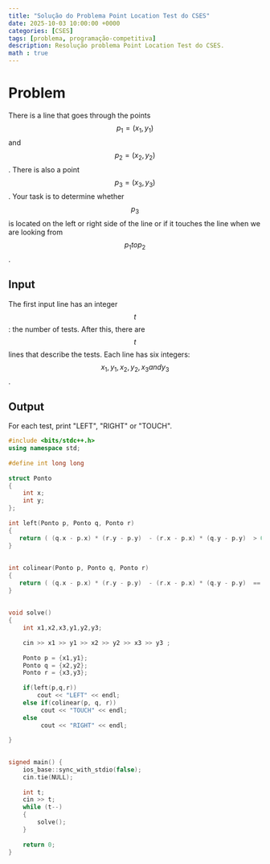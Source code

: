 ```yaml
---
title: "Solução do Problema Point Location Test do CSES"
date: 2025-10-03 10:00:00 +0000
categories: [CSES]
tags: [problema, programação-competitiva]
description: Resolução problema Point Location Test do CSES.
math : true
---
```

# Problem
There is a line that goes through the points $$p_1=(x_1,y_1)$$ and $$p_2=(x_2,y_2)$$. There is also a point $$p_3=(x_3,y_3)$$.
Your task is to determine whether $$p_3$$ is located on the left or right side of the line or if it touches the line when we are looking from $$p_1 to p_2$$.

## Input
The first input line has an integer $$t$$: the number of tests.
After this, there are $$t$$ lines that describe the tests. Each line has six integers: $$x_1, y_1, x_2, y_2, x_3 and y_3 $$.
## Output
For each test, print "LEFT", "RIGHT" or "TOUCH".

```c++
#include <bits/stdc++.h>
using namespace std;
 
#define int long long
  
struct Ponto
{
    int x;
    int y;
};
  
int left(Ponto p, Ponto q, Ponto r)
{
   return ( (q.x - p.x) * (r.y - p.y)  - (r.x - p.x) * (q.y - p.y)  > 0 ); 
}
 
 
int colinear(Ponto p, Ponto q, Ponto r)
{
   return ( (q.x - p.x) * (r.y - p.y)  - (r.x - p.x) * (q.y - p.y)  == 0 ); 
}
 
 
void solve()
{
    int x1,x2,x3,y1,y2,y3;
 
    cin >> x1 >> y1 >> x2 >> y2 >> x3 >> y3 ;
 
    Ponto p = {x1,y1};
    Ponto q = {x2,y2};
    Ponto r = {x3,y3};
 
    if(left(p,q,r))
        cout << "LEFT" << endl; 
    else if(colinear(p, q, r))
         cout << "TOUCH" << endl; 
    else
         cout << "RIGHT" << endl; 
         
}

 
signed main() {
    ios_base::sync_with_stdio(false);
    cin.tie(NULL);
 
    int t;
    cin >> t;
    while (t--)
    {
        solve();
    }
 
    return 0;
}
```